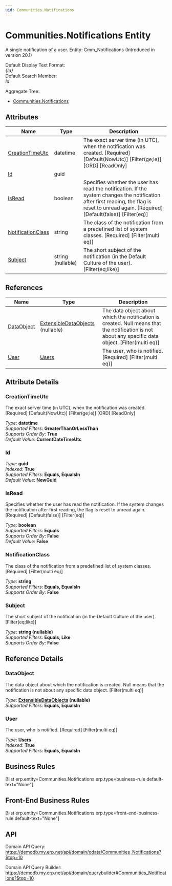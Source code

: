 ```yaml
---
uid: Communities.Notifications
---
```

# Communities.Notifications Entity

A single notification of a user. Entity: Cmm_Notifications (Introduced in version 20.1)

Default Display Text Format:  
_{Id}_  
Default Search Member:  
_Id_  

Aggregate Tree:  
* [Communities.Notifications](Communities.Notifications.md)  

## Attributes

| Name | Type | Description |
| ---- | ---- | --- |
| [CreationTimeUtc](Communities.Notifications.md#creationtimeutc) | datetime | The exact server time (in UTC), when the notification was created. [Required] [Default(NowUtc)] [Filter(ge;le)] [ORD] [ReadOnly] 
| [Id](Communities.Notifications.md#id) | guid |  
| [IsRead](Communities.Notifications.md#isread) | boolean | Specifies whether the user has read the notification. If the system changes the notification after first reading, the flag is reset to unread again. [Required] [Default(false)] [Filter(eq)] 
| [NotificationClass](Communities.Notifications.md#notificationclass) | string | The class of the notification from a predefined list of system classes. [Required] [Filter(multi eq)] 
| [Subject](Communities.Notifications.md#subject) | string (nullable) | The short subject of the notification (in the Default Culture of the user). [Filter(eq;like)] 

## References

| Name | Type | Description |
| ---- | ---- | --- |
| [DataObject](Communities.Notifications.md#dataobject) | [ExtensibleDataObjects](Systems.Core.ExtensibleDataObjects.md) (nullable) | The data object about which the notification is created. Null means that the notification is not about any specific data object. [Filter(multi eq)] |
| [User](Communities.Notifications.md#user) | [Users](Systems.Security.Users.md) | The user, who is notified. [Required] [Filter(multi eq)] |


## Attribute Details

### CreationTimeUtc

The exact server time (in UTC), when the notification was created. [Required] [Default(NowUtc)] [Filter(ge;le)] [ORD] [ReadOnly]

_Type_: **datetime**  
_Supported Filters_: **GreaterThanOrLessThan**  
_Supports Order By_: **True**  
_Default Value_: **CurrentDateTimeUtc**  

### Id

_Type_: **guid**  
_Indexed_: **True**  
_Supported Filters_: **Equals, EqualsIn**  
_Default Value_: **NewGuid**  

### IsRead

Specifies whether the user has read the notification. If the system changes the notification after first reading, the flag is reset to unread again. [Required] [Default(false)] [Filter(eq)]

_Type_: **boolean**  
_Supported Filters_: **Equals**  
_Supports Order By_: **False**  
_Default Value_: **False**  

### NotificationClass

The class of the notification from a predefined list of system classes. [Required] [Filter(multi eq)]

_Type_: **string**  
_Supported Filters_: **Equals, EqualsIn**  
_Supports Order By_: **False**  

### Subject

The short subject of the notification (in the Default Culture of the user). [Filter(eq;like)]

_Type_: **string (nullable)**  
_Supported Filters_: **Equals, Like**  
_Supports Order By_: **False**  


## Reference Details

### DataObject

The data object about which the notification is created. Null means that the notification is not about any specific data object. [Filter(multi eq)]

_Type_: **[ExtensibleDataObjects](Systems.Core.ExtensibleDataObjects.md) (nullable)**  
_Supported Filters_: **Equals, EqualsIn**  

### User

The user, who is notified. [Required] [Filter(multi eq)]

_Type_: **[Users](Systems.Security.Users.md)**  
_Indexed_: **True**  
_Supported Filters_: **Equals, EqualsIn**  



## Business Rules

[!list erp.entity=Communities.Notifications erp.type=business-rule default-text="None"]

## Front-End Business Rules

[!list erp.entity=Communities.Notifications erp.type=front-end-business-rule default-text="None"]

## API

Domain API Query:
<https://demodb.my.erp.net/api/domain/odata/Communities_Notifications?$top=10>

Domain API Query Builder:
<https://demodb.my.erp.net/api/domain/querybuilder#Communities_Notifications?$top=10>

